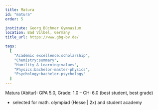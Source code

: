 ```yaml
---
title: Matura
id: "matura"
order: 5

institute: Georg Büchner Gymnasium
location: Bad Vilbel, Germany
title_url: https://www.gbg-bv.de/

tags:
  [
    "Academic excellence:scholarship",
    "Chemistry:summary",
    "Humility & Learning:values",
    "Physics:bachelor-master-physics",
    "Psychology:bachelor-psychology"
  ]
---
```


Matura (Abitur): GPA 5.0, Grade: 1.0 – CH: 6.0 (best student, best grade)
* selected for math. olympiad (Hesse | 2x) and student academy
